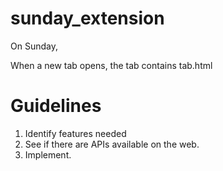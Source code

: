 # sunday_extension
On Sunday,

When a new tab opens, the tab contains tab.html

# Guidelines
1. Identify features needed
2. See if there are APIs available on the web.
3. Implement.
